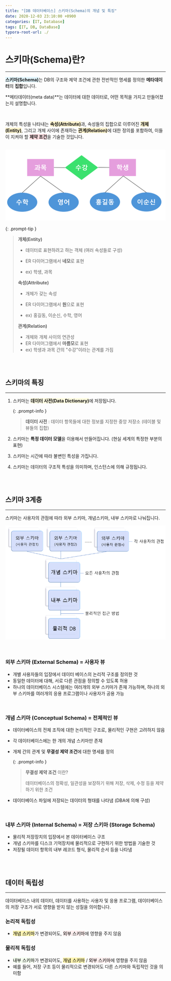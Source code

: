```yaml
---
title: "[DB 데이터베이스] 스키마(Schema)의 개념 및 특징"
date: 2020-12-03 23:10:00 +0900
categories: [IT, Database]
tags: [IT, DB, DataBase]
typora-root-url: ./
---
```




# **스키마(Schema)란?**

---

<span style='background-color:#e1f5fe'>**스키마(Schema)**</span>는 DB의 구조와 제약 조건에 관한 전반적인 명세를 정의한 **메타데이터**의 **집합**입니다.

**메타데이터(meta data)**는 데이터에 대한 데이터로, 어떤 목적을 가지고 만들어졌는지 설명합니다.

<br/>



개체의 특성을 나타내는 <span style='background-color:#fff3cd'>**속성(Attribute)**</span>과, 속성들의 집합으로 이루어진 <span style='background-color:#fff3cd'>**개체(Entity)**</span>, 그리고 개체 사이에 존재하는 <span style='background-color:#fff3cd'>**관계(Relation)**</span>에 대한 정의를 포함하여, 이들이 지켜야 할 <span style='background-color:#ffdce0'>**제약 조건**</span>을 기술한 것입니다.

<br/>



<img src="/../assets/img/posts/2020-12-03-DB-schema/image-20240618110051789.png" alt="image-20240618110051789" style="zoom:50%;" />

<br/>

{: .prompt-tip }

>**개체(Entity)**
>
>- 데이터로 표현하려고 하는 객체 (여러 속성들로 구성)
>
>- ER 다이어그램에서 **네모**로 표현 
>
>- ex) 학생, 과목
>
>  
>
>**속성(Attribute)**
>
>- 개체가 갖는 속성
>
>- ER 다이어그램에서 **원**으로 표현
>
>- ex) 홍길동, 이순신, 수학, 영어
>
>  
>
>**관계(Relation)**
>
>- 개체와 개체 사이의 연관성
>- ER 다이어그램에서 **마름모**로 표현
>- ex) 학생과 과목 간의 "수강"이라는 관계를 가짐





<br/>

<br/>

## **스키마의 특징**

---

1. 스키마는 <span style='background-color:#fffce0'>**데이터 사전(Data Dictionary)**</span>에 저장됩니다.

   {: .prompt-info }

   > **데이터 사전** : 데이터 항목들에 대한 정보를 지정한 중앙 저장소 (테이블 및 뷰들의 집합)

2. 스키마는 **특정 데이터 모델**을 이용해서 만들어집니다. (현실 세계의 특정한 부분의 표현)

3. 스키마는 시간에 따라 불변인 특성을 가집니다.

4. 스키마는 데이터의 구조적 특성을 의미하며, 인스턴스에 의해 규정됩니다.



<br/>

<br/>

## **스키마 3계층**

---

스키마는 사용자의 관점에 따라 외부 스키마, 개념스키마, 내부 스키마로 나눠집니다.

![image-20201204003948066](/assets/img/posts/schema.png)

<br/>

### **외부 스키마 (External Schema) = 사용자 뷰** 

- 개별 사용자들의 입장에서 데이터 베이스의 논리적 구조를 정의한 것
- 동일한 데이터에 대해, 서로 다른 관점을 정의할 수 있도록 허용
- 하나의 데이터베이스 시스템에는 여러개의 외부 스키마가 존재 가능하며, 하나의 외부 스키마를 여러개의 응용 프로그램이나 사용자가 공용 가능



<br/>

### **개념 스키마 (Conceptual Schema) = 전체적인 뷰**

- 데이터베이스의 전체 조직에 대한 논리적인 구조로, 물리적인 구현은 고려하지 않음

- 각 데이터베이스에는 한 개의 개념 스키마만 존재

- 개체 간의 관계 및 **무결성 제약 조건**에 대한 명세를 정의

  {: .prompt-info }

  > **무결성 제약 조건** 이란?
  >
  > 데이터베이스의 정확성, 일관성을 보장하기 위해 저장, 삭제, 수정 등을 제약하기 위한 조건

- 데이터베이스 파일에 저장되는 데이터의 형태를 나타냄 (DBA에 의해 구성)



<br/>

### **내부 스키마 (Internal Schema) = 저장 스키마 (Storage Schema)**

- 물리적 저장장치의 입장에서 본 데이터베이스 구조
- 개념 스키마를 디스크 기억장치에 물리적으로 구현하기 위한 방법을 기술한 것
- 저장될 데이터 항목의 내부 레코드 형식, 물리적 순서 등을 나타냄



<br/>

<br/>

## **데이터 독립성**

---

데이터베이스 내의 데이터, 데이터를 사용하는 사용자 및 응용 프로그램, 데이터베이스의 저장 구조가 서로 영향을 받지 않는 성질을 의미합니다.



### **논리적 독립성**

- <mark style="background-color: #fff5b1">개념 스키마</mark>가 변경되어도, <mark style="background-color: #ffeeee">외부 스키마</mark>에 영향을 주지 않음



### **물리적 독립성**

- <mark style="background-color: #f3ffee">내부 스키마</mark>가 변경되어도, <mark style="background-color: #fff5b1">개념 스키마</mark> / <mark style="background-color: #ffeeee">외부 스키마</mark>에 영향을 주지 않음
- 예를 들어, 저장 구조 등이 물리적으로 변경되어도 다른 스키마와 독립적인 것을 의미함



<br/>